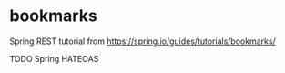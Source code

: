 # bookmarks
Spring REST tutorial from https://spring.io/guides/tutorials/bookmarks/

TODO
Spring HATEOAS 
